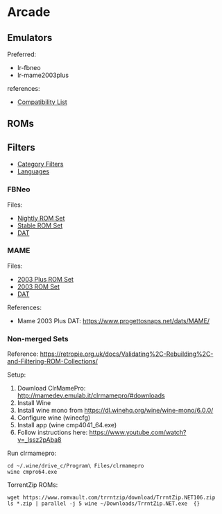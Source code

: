 # Arcade

## Emulators

Preferred:

* lr-fbneo
* lr-mame2003plus

references:

* [Compatibility List](https://docs.google.com/spreadsheets/d/1Rq4shU1RUSdcc7cTVWeORMD-mcO6BwXwQ7TGw8f5_zw/edit#gid=0)

## ROMs

## Filters

* [Category Filters](https://www.progettosnaps.net/catver/)
* [Languages](https://www.progettosnaps.net/languages/)

### FBNeo

Files:

* [Nightly ROM Set](https://***REMOVED***)
* [Stable ROM Set](https://***REMOVED***)
* [DAT](https://github.com/libretro/FBNeo/raw/v1.0.0.0/dats/FinalBurn%20Neo%20(ClrMame%20Pro%20XML%2C%20Arcade%20only).dat)

### MAME

Files:

* [2003 Plus ROM Set](https://***REMOVED***)
* [2003 ROM Set](https://***REMOVED***)
* [DAT](https://github.com/libretro/mame2003-plus-libretro/raw/master/metadata/mame2003-plus.xml)

References:

* Mame 2003 Plus DAT: https://www.progettosnaps.net/dats/MAME/

### Non-merged Sets

Reference: https://retropie.org.uk/docs/Validating%2C-Rebuilding%2C-and-Filtering-ROM-Collections/

Setup:

1. Download ClrMamePro: http://mamedev.emulab.it/clrmamepro/#downloads
2. Install Wine
3. Install wine mono from https://dl.winehq.org/wine/wine-mono/6.0.0/
4. Configure wine (winecfg)
5. Install app (wine cmp4041_64.exe)
6. Follow instructions here: https://www.youtube.com/watch?v=_lssz2pAba8

Run clrmamepro:

```
cd ~/.wine/drive_c/Program\ Files/clrmamepro
wine cmpro64.exe
```

TorrentZip ROMs:

```
wget https://www.romvault.com/trrntzip/download/TrrntZip.NET106.zip
ls *.zip | parallel -j 5 wine ~/Downloads/TrrntZip.NET.exe  {}
```
